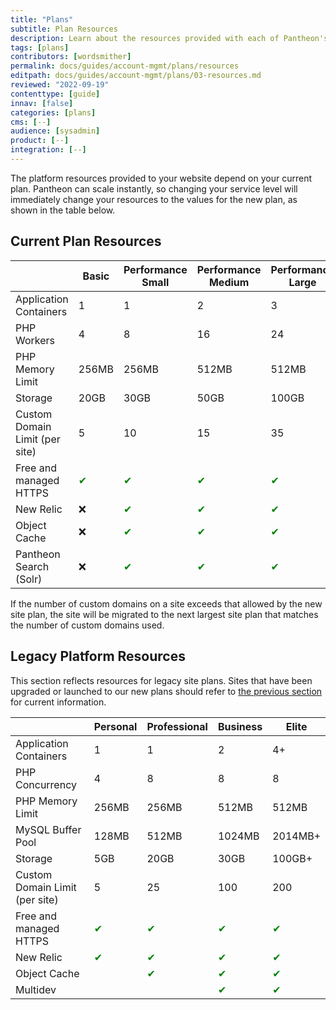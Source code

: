 ```yaml
---
title: "Plans"
subtitle: Plan Resources
description: Learn about the resources provided with each of Pantheon's site plans.
tags: [plans]
contributors: [wordsmither]
permalink: docs/guides/account-mgmt/plans/resources
editpath: docs/guides/account-mgmt/plans/03-resources.md
reviewed: "2022-09-19"
contenttype: [guide]
innav: [false]
categories: [plans]
cms: [--]
audience: [sysadmin]
product: [--]
integration: [--]
---
```


The platform resources provided to your website depend on your current plan. Pantheon can scale instantly, so changing your service level will immediately change your resources to the values for the new plan, as shown in the table below.

## Current Plan Resources

|                                                                                                                                                | Basic                                     | Performance Small                         | Performance Medium                        | Performance Large                         | Performance Extra Large                   | Elite                                     |
|------------------------------------------------------------------------------------------------------------------------------------------------|-------------------------------------------|-------------------------------------------|-------------------------------------------|-------------------------------------------|-------------------------------------------|-------------------------------------------|
| Application Containers                                                                                                                         | 1                                         | 1                                         | 2                                         | 3                                         | 4                                         | 4+                                        |
| PHP Workers                                                                                                                                    | 4                                         | 8                                         | 16                                        | 24                                        | 32                                        | Managed<br />Scaling                      |
| PHP Memory Limit                                                                                                                               | 256MB                                     | 256MB                                     | 512MB                                     | 512MB                                     | 512MB                                     | 512MB                                     |
| Storage                                                                                                                                        | 20GB                                      | 30GB                                      | 50GB                                      | 100GB                                     | 200GB                                     | 200GB+                                    |
| Custom Domain Limit (per site) <Popover   content = "For details, see <a href='/guides/domains/'>Domains and Redirects</a>."  />  | 5                                         | 10                                        | 15                                        | 35                                        | 70                                        | 270                                       |
| Free and managed HTTPS <Popover   content = "For details, see <a href='/https/'>HTTPS on Pantheon's Global CDN</a>."  />                  | <span  style= " color:green " > ✔ </span> | <span  style= " color:green " > ✔ </span> | <span  style= " color:green " > ✔ </span> | <span  style= " color:green " > ✔ </span> | <span  style= " color:green " > ✔ </span> | <span  style= " color:green " > ✔ </span> |
| New Relic <Popover   content = "For details, see <a href='/guides/new-relic/'>New Relic APM Pro</a>."  />                                        | ❌                                         | <span  style= " color:green " > ✔ </span> | <span  style= " color:green " > ✔ </span> | <span  style= " color:green " > ✔ </span> | <span  style= " color:green " > ✔ </span> | <span  style= " color:green " > ✔ </span> |
| Object Cache <Popover   content = "For details, see <a href='/object-cache/'>Object Cache (formerly Redis) for Drupal or WordPress</a>."  />     | ❌                                         | <span  style= " color:green " > ✔ </span> | <span  style= " color:green " > ✔ </span> | <span  style= " color:green " > ✔ </span> | <span  style= " color:green " > ✔ </span> | <span  style= " color:green " > ✔ </span> |
| Pantheon Search (Solr) <Popover   content = "For details, see <a href='/solr/'>Pantheon Search (formerly Pantheon Solr)</a>."  />                                            | ❌                                         | <span  style= " color:green " > ✔ </span> | <span  style= " color:green " > ✔ </span> | <span  style= " color:green " > ✔ </span> | <span  style= " color:green " > ✔ </span> | <span  style= " color:green " > ✔ </span> |

<Alert title="Note" type="info">

If the number of custom domains on a site exceeds that allowed by the new site plan, the site will be migrated to the next largest site plan that matches the number of custom domains used.

</Alert>

## Legacy Platform Resources

<Alert title="Legacy Site Plans Only" type="info">

This section reflects resources for legacy site plans. Sites that have been upgraded or launched to our new plans should refer to [the previous section](#current-plan-resources) for current information.

</Alert>


|                                | Personal                                               | Professional                                           | Business                                               | Elite                                                  |
|--------------------------------|--------------------------------------------------------|--------------------------------------------------------|--------------------------------------------------------|--------------------------------------------------------|
| Application Containers         | 1                                                      | 1                                                      | 2                                                      | 4+                                                     |
| PHP Concurrency                | 4                                                      | 8                                                      | 8                                                      | 8                                                      |
| PHP Memory Limit               | 256MB                                                  | 256MB                                                  | 512MB                                                  | 512MB <Popover   content = "Up to 1024MB is available for certain Elite plans.[Learn more about Pantheon Elite Plans](https://pantheon.io/pantheon-elite-plans) and contact Sales for information about plans with custom resources." />                                                                                       |
| MySQL Buffer Pool              | 128MB                                                  | 512MB           | 1024MB                                                 | 2014MB+                                                |
| Storage                        | 5GB                                                    | 20GB                                                   | 30GB                                                   | 100GB+                                                 |
| Custom Domain Limit (per site) <Popover content="For details, see <a href='/guides/domains'>Domains and Redirects</a>." /> | 5                                                      | 25                                                     | 100                                                    | 200                                                    |
| Free and managed HTTPS <Popover content="For details, see <a href='/https/'>HTTPS on Pantheon's Global CDN</a>." />        | <span  style= " color:green " > ✔ </span> | <span  style= " color:green " > ✔ </span>| <span  style= " color:green " > ✔ </span> | <span  style= " color:green " > ✔ </span> |
| New Relic <Popover content="For details, see <a href='/guides/new-relic/'>New Relic APM Pro</a>." />                     | <span  style= " color:green " > ✔ </span> | <span  style= " color:green " > ✔ </span> | <span  style= " color:green " > ✔ </span> | <span  style= " color:green " > ✔ </span> |
| Object Cache  <Popover content="For details, see <a href='/object-cache/'>Object Cache (formerly Redis) for Drupal or WordPress</a>." />                 |                                                        | <span  style= " color:green " > ✔ </span> | <span  style= " color:green " > ✔ </span> | <span  style= " color:green " > ✔ </span> |
| Multidev <Popover content="All sites associated with a Professional Workspace have access to <a href='/multidev/>Multidev</a> regardless of plan." />                      |                                                        |                                                        |<span  style= " color:green " > ✔ </span> | <span  style= " color:green " > ✔ </span> |
